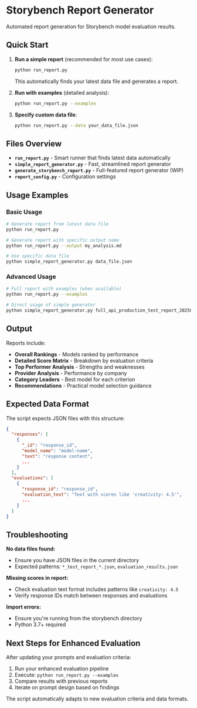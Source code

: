 # Storybench Report Generator

Automated report generation for Storybench model evaluation results.

## Quick Start

1. **Run a simple report** (recommended for most use cases):
   ```bash
   python run_report.py
   ```
   This automatically finds your latest data file and generates a report.

2. **Run with examples** (detailed analysis):
   ```bash
   python run_report.py --examples
   ```

3. **Specify custom data file**:
   ```bash
   python run_report.py --data your_data_file.json
   ```

## Files Overview

- **`run_report.py`** - Smart runner that finds latest data automatically
- **`simple_report_generator.py`** - Fast, streamlined report generator  
- **`generate_storybench_report.py`** - Full-featured report generator (WIP)
- **`report_config.py`** - Configuration settings

## Usage Examples

### Basic Usage
```bash
# Generate report from latest data file
python run_report.py

# Generate report with specific output name
python run_report.py --output my_analysis.md

# Use specific data file
python simple_report_generator.py data_file.json
```

### Advanced Usage
```bash
# Full report with examples (when available)
python run_report.py --examples

# Direct usage of simple generator
python simple_report_generator.py full_api_production_test_report_20250528_212154.json custom_report.md
```

## Output

Reports include:
- **Overall Rankings** - Models ranked by performance
- **Detailed Score Matrix** - Breakdown by evaluation criteria  
- **Top Performer Analysis** - Strengths and weaknesses
- **Provider Analysis** - Performance by company
- **Category Leaders** - Best model for each criterion
- **Recommendations** - Practical model selection guidance

## Expected Data Format

The script expects JSON files with this structure:
```json
{
  "responses": [
    {
      "_id": "response_id",
      "model_name": "model-name", 
      "text": "response content",
      ...
    }
  ],
  "evaluations": [
    {
      "response_id": "response_id",
      "evaluation_text": "Text with scores like 'creativity: 4.5'",
      ...
    }
  ]
}
```

## Troubleshooting

**No data files found:**
- Ensure you have JSON files in the current directory
- Expected patterns: `*_test_report_*.json`, `evaluation_results.json`

**Missing scores in report:**
- Check evaluation text format includes patterns like `creativity: 4.5`
- Verify response IDs match between responses and evaluations

**Import errors:**
- Ensure you're running from the storybench directory
- Python 3.7+ required

## Next Steps for Enhanced Evaluation

After updating your prompts and evaluation criteria:

1. Run your enhanced evaluation pipeline
2. Execute: `python run_report.py --examples` 
3. Compare results with previous reports
4. Iterate on prompt design based on findings

The script automatically adapts to new evaluation criteria and data formats.
